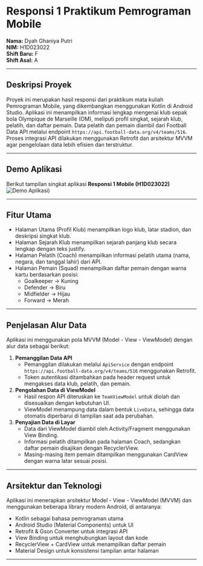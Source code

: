 # **Responsi 1 Praktikum Pemrograman Mobile**

**Nama:** Dyah Ghaniya Putri  
**NIM:** H1D023022  
**Shift Baru:** F  
**Shift Asal:** A  

---

## **Deskripsi Proyek**
Proyek ini merupakan hasil responsi dari praktikum mata kuliah Pemrograman Mobile, yang dikembangkan menggunakan Kotlin di Android Studio. Aplikasi ini menampilkan informasi lengkap mengenai klub sepak bola Olympique de Marseille (OM), meliputi profil singkat, sejarah klub, pelatih, dan daftar pemain. Data pelatih dan pemain diambil dari Football Data API melalui endpoint `https://api.football-data.org/v4/teams/516`. Proses integrasi API dilakukan menggunakan Retrofit dan arsitektur MVVM agar pengelolaan data lebih efisien dan terstruktur.

---

## **Demo Aplikasi**
Berikut tampilan singkat aplikasi **Responsi 1 Mobile (H1D023022)**  
![Demo Aplikasi](demo_pertemuan3.gif))

---

## **Fitur Utama**
- Halaman Utama (Profil Klub) menampilkan logo klub, latar stadion, dan deskripsi singkat klub.  
- Halaman Sejarah Klub menampilkan sejarah panjang klub secara lengkap dengan teks justify.  
- Halaman Pelatih (Coach) menampilkan informasi pelatih utama (nama, negara, dan tanggal lahir) dari API.  
- Halaman Pemain (Squad) menampilkan daftar pemain dengan warna kartu berdasarkan posisi:
  - Goalkeeper → Kuning  
  - Defender → Biru  
  - Midfielder → Hijau  
  - Forward → Merah  

---

## **Penjelasan Alur Data**
Aplikasi ini menggunakan pola MVVM (Model - View - ViewModel) dengan alur data sebagai berikut:
1. **Pemanggilan Data API**
   - Pemanggilan dilakukan melalui `ApiService` dengan endpoint `https://api.football-data.org/v4/teams/516` menggunakan Retrofit.  
   - Token autentikasi ditambahkan pada header request untuk mengakses data klub, pelatih, dan pemain.
2. **Pengolahan Data di ViewModel**
   - Hasil respon API diteruskan ke `TeamViewModel` untuk diolah dan disesuaikan dengan kebutuhan UI.  
   - ViewModel menampung data dalam bentuk `LiveData`, sehingga data otomatis diperbarui di tampilan saat ada perubahan.
3. **Penyajian Data di Layar**
   - Data dari ViewModel diambil oleh Activity/Fragment menggunakan View Binding.  
   - Informasi pelatih ditampilkan pada halaman Coach, sedangkan daftar pemain disajikan dengan RecyclerView.  
   - Masing-masing item pemain ditampilkan menggunakan CardView dengan warna latar sesuai posisi.  

---

## **Arsitektur dan Teknologi**
Aplikasi ini menerapkan arsitektur Model - View - ViewModel (MVVM) dan menggunakan beberapa library modern Android, di antaranya:
- Kotlin sebagai bahasa pemrograman utama  
- Android Studio (Material Components) untuk UI  
- Retrofit & Gson Converter untuk integrasi API  
- View Binding untuk menghubungkan layout dan kode  
- RecyclerView + CardView untuk menampilkan daftar pemain  
- Material Design untuk konsistensi tampilan antar halaman  

---


